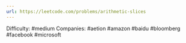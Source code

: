 ```yaml
---
url: https://leetcode.com/problems/arithmetic-slices
---
```


Difficulty: #medium
Companies: #aetion #amazon #baidu #bloomberg #facebook #microsoft